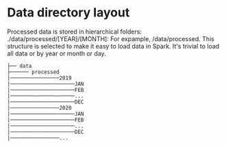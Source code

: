 # Data directory layout

Processed data is stored in hierarchical folders: ./data/processed/[YEAR]/[MONTH]:
For expample, /data/processed. This structure is selected to make it easy to load data in Spark. It's trivial to load all data or by year or month or day.

    ├── data
    ├────── processed
    |────────────────2019
    |─────────────────────JAN
    |─────────────────────FEB
    |─────────────────────...
    |─────────────────────DEC
    |────────────────2020
    |─────────────────────JAN
    |─────────────────────FEB
    |─────────────────────...
    |─────────────────────DEC
    |────────────────...
   

